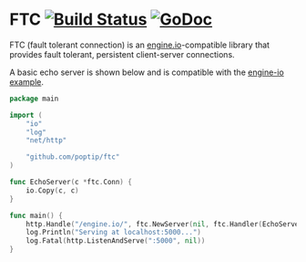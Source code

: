 FTC [![Build Status](https://travis-ci.org/poptip/ftc.svg?branch=master)](https://travis-ci.org/poptip/ftc) [![GoDoc](https://godoc.org/github.com/poptip/ftc?status.png)](https://godoc.org/github.com/poptip/ftc)
=========
FTC (fault tolerant connection) is an [engine.io][0]-compatible library that provides fault tolerant, persistent client-server connections.

A basic echo server is shown below and is compatible with the [engine-io example][1].
```go
package main

import (
	"io"
	"log"
	"net/http"

	"github.com/poptip/ftc"
)

func EchoServer(c *ftc.Conn) {
	io.Copy(c, c)
}

func main() {
	http.Handle("/engine.io/", ftc.NewServer(nil, ftc.Handler(EchoServer)))
	log.Println("Serving at localhost:5000...")
	log.Fatal(http.ListenAndServe(":5000", nil))
}
```

[0]: https://github.com/LearnBoost/engine.io-protocol
[1]: https://github.com/LearnBoost/engine.io/tree/master/examples/latency
